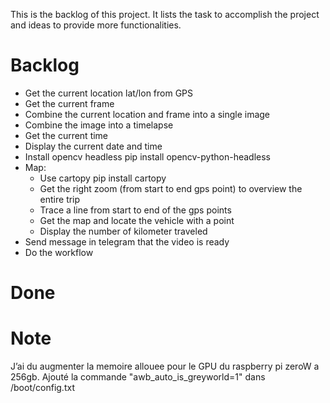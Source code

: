 This is the backlog of this project.
It lists the task to accomplish the project 
and ideas to provide more functionalities.

# Backlog
- Get the current location lat/lon from GPS
- Get the current frame
- Combine the current location and frame into a single image
- Combine the image into a timelapse
- Get the current time
- Display the current date and time
- Install opencv headless pip install opencv-python-headless
- Map:
  - Use cartopy pip install cartopy
  - Get the right zoom (from start to end gps point) to overview the entire trip
  - Trace a line from start to end of the gps points  
  - Get the map and locate the vehicle with a point
  - Display the number of kilometer traveled
- Send message in telegram that the video is ready
- Do the workflow

# Done


# Note
J’ai du augmenter la memoire allouee pour le GPU du raspberry pi zeroW a 256gb.
Ajouté la commande "awb_auto_is_greyworld=1" dans /boot/config.txt